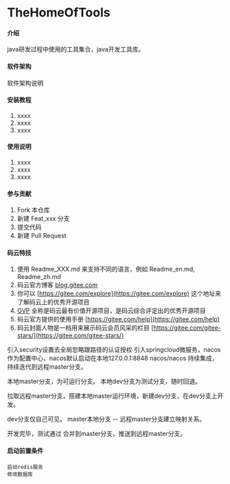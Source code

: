 # TheHomeOfTools

#### 介绍
java研发过程中使用的工具集合，java开发工具库。

#### 软件架构
软件架构说明


#### 安装教程

1.  xxxx
2.  xxxx
3.  xxxx

#### 使用说明

1.  xxxx
2.  xxxx
3.  xxxx

#### 参与贡献

1.  Fork 本仓库
2.  新建 Feat_xxx 分支
3.  提交代码
4.  新建 Pull Request


#### 码云特技

1.  使用 Readme\_XXX.md 来支持不同的语言，例如 Readme\_en.md, Readme\_zh.md
2.  码云官方博客 [blog.gitee.com](https://blog.gitee.com)
3.  你可以 [https://gitee.com/explore](https://gitee.com/explore) 这个地址来了解码云上的优秀开源项目
4.  [GVP](https://gitee.com/gvp) 全称是码云最有价值开源项目，是码云综合评定出的优秀开源项目
5.  码云官方提供的使用手册 [https://gitee.com/help](https://gitee.com/help)
6.  码云封面人物是一档用来展示码云会员风采的栏目 [https://gitee.com/gitee-stars/](https://gitee.com/gitee-stars/)


引入security设置去全局忽略跟路径的认证授权
引入springcloud微服务，nacos作为配置中心，nacos默认启动在本地127.0.0.1:8848 nacos/nacos
持续集成，持续迭代到远程master分支。

本地master分支，为可运行分支。
本地dev分支为测试分支，随时回退。

拉取远程master分支，搭建本地master运行环境，新建dev分支，在dev分支上开发。

dev分支仅自己可见。
master本地分支 --  远程master分支建立映射关系。

开发完毕，测试通过
合并到master分支，推送到远程master分支。


#### 启动前置条件
    启动redis服务
    修改数据库

